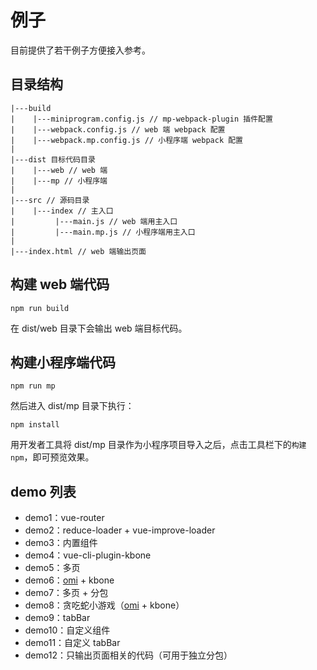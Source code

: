 # 例子

目前提供了若干例子方便接入参考。

## 目录结构

```
|---build
|    |---miniprogram.config.js // mp-webpack-plugin 插件配置
|    |---webpack.config.js // web 端 webpack 配置
|    |---webpack.mp.config.js // 小程序端 webpack 配置
|
|---dist 目标代码目录
|    |---web // web 端
|    |---mp // 小程序端
|
|---src // 源码目录
|    |---index // 主入口
|         |---main.js // web 端用主入口
|         |---main.mp.js // 小程序端用主入口
|
|---index.html // web 端输出页面
```

## 构建 web 端代码

```
npm run build
```

在 dist/web 目录下会输出 web 端目标代码。

## 构建小程序端代码

```
npm run mp
```

然后进入 dist/mp 目录下执行：

```
npm install
```

用开发者工具将 dist/mp 目录作为小程序项目导入之后，点击工具栏下的`构建 npm`，即可预览效果。

## demo 列表

* demo1：vue-router
* demo2：reduce-loader + vue-improve-loader
* demo3：内置组件
* demo4：vue-cli-plugin-kbone
* demo5：多页
* demo6：[omi](https://github.com/Tencent/omi) + kbone
* demo7：多页 + 分包
* demo8：贪吃蛇小游戏（[omi](https://github.com/Tencent/omi) + kbone）
* demo9：tabBar
* demo10：自定义组件
* demo11：自定义 tabBar
* demo12：只输出页面相关的代码（可用于独立分包）
